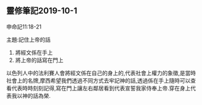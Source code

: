 ## 靈修筆記2019-10-1

申命記11:18-21

主題:記住上帝的話

1. 將經文係在手上
2. 將上帝的話寫在門上

  以色列人中的法利賽人會將經文係在自己的身上的,代表社會上權力的象徵,是當時社會上的名牌,摩西希望我們透過不同方式去牢記神的話,透過係在手上隨時可以查看代表時時刻刻記得,寫在門上讓左右鄰居看到代表宣誓我家侍奉上帝.穿在身上代表我以神的話為榮.